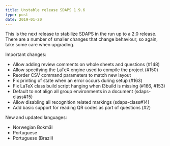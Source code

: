 ```yaml
---
title: Unstable release SDAPS 1.9.6
type: post
date: 2019-01-20
---
```


This is the next release to stabilize SDAPS in the run up to a 2.0 release.
There are a number of smaller changes that change behaviour, so again, take
some care when upgrading.

<!--more-->

Important changes:

 - Allow adding review comments on whole sheets and questions (#148)
 - Allow specifying the LaTeX engine used to compile the project (#150)
 - Reorder CSV command parameters to match new layout
 - Fix printing of state when an error occurs during setup (#163)
 - Fix LaTeX class build script hanging when l3build is missing (#166, #153)
 - Default to not align all group environments in a document (sdaps-class#15)
 - Allow disabling all recognition related markings (sdaps-class#14)
 - Add basic support for reading QR codes as part of questions (#2)

New and updated languages:

 - Norwegian Bokmål
 - Portuguese
 - Portuguese (Brazil)
